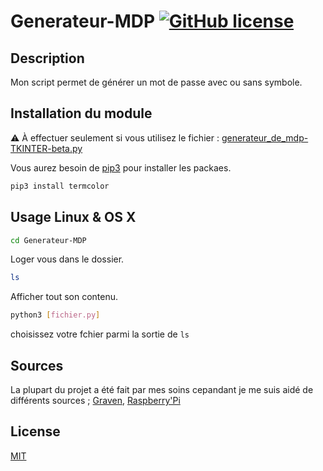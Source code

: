 # Generateur-MDP [![GitHub license](https://img.shields.io/github/license/Yoyo1243/Generateur-MDP?style=plastic)](https://github.com/Yoyo1243/Generateur-MDP/blob/main/LICENSE)
## Description
Mon script permet de générer un mot de passe avec ou sans symbole.

## Installation du module

:warning: À effectuer seulement si vous utilisez le fichier : [generateur_de_mdp-TKINTER-beta.py](https://github.com/Yoyo1243/Generateur-MDP/blob/main/generateur_de_mdp-CMD.py)

Vous aurez besoin de [pip3](https://pip.pypa.io/en/stable/) pour installer les packaes.

```bash
pip3 install termcolor
```

## Usage Linux & OS X

```bash
cd Generateur-MDP
```
Loger vous dans le dossier.
```bash
ls
```
Afficher tout son contenu.
```bash
python3 [fichier.py]
```
choisissez votre fchier parmi la sortie de `ls`

## Sources
La plupart du projet a été fait par mes soins cepandant je me suis aidé de différents sources ;
[Graven](https://www.youtube.com/watch?v=N4M4W7JPOL4),
[Raspberry'Pi](https://projects.raspberrypi.org/fr-FR/projects/password-generator/3#:~:text=Cr%C3%A9er%20un%20compte-,Caract%C3%A8res%20al%C3%A9atoires,devras%20importer%20le%20module%20random%20.)
## License
[MIT](https://choosealicense.com/licenses/mit/)
